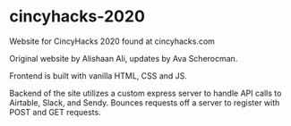 # cincyhacks-2020
Website for CincyHacks 2020 found at cincyhacks.com

Original website by Alishaan Ali, updates by Ava Scherocman.

Frontend is built with vanilla HTML, CSS and JS.

Backend of the site utilizes a custom express server to handle API calls to Airtable, Slack, and Sendy. Bounces requests off a server to register with POST and GET requests.

